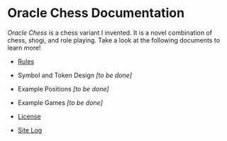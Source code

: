 # Oracle Chess Documentation

*Oracle Chess* is a chess variant I invented.
It is a novel combination of chess, shogi, and role playing.
Take a look at the following documents to learn more!

- [Rules](documentation/rules.md)

- Symbol and Token Design _[to be done]_

- Example Positions _[to be done]_

- Example Games _[to be done]_

- [License](documentation/license.md)

- [Site Log](documentation/site-log.md)
